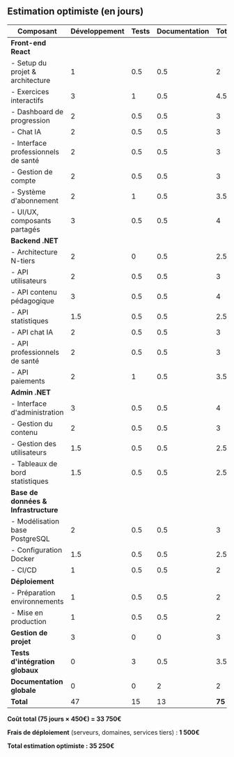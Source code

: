 ## Estimation optimiste (en jours)

| Composant | Développement | Tests | Documentation | Total |
|-----------|---------------|-------|---------------|-------|
| **Front-end React** |  |  |  |  |
| - Setup du projet & architecture | 1 | 0.5 | 0.5 | 2 |
| - Exercices interactifs | 3 | 1 | 0.5 | 4.5 |
| - Dashboard de progression | 2 | 0.5 | 0.5 | 3 |
| - Chat IA | 2 | 0.5 | 0.5 | 3 |
| - Interface professionnels de santé | 2 | 0.5 | 0.5 | 3 |
| - Gestion de compte | 2 | 0.5 | 0.5 | 3 |
| - Système d'abonnement | 2 | 1 | 0.5 | 3.5 |
| - UI/UX, composants partagés | 3 | 0.5 | 0.5 | 4 |
| **Backend .NET** |  |  |  |  |
| - Architecture N-tiers | 2 | 0 | 0.5 | 2.5 |
| - API utilisateurs | 2 | 0.5 | 0.5 | 3 |
| - API contenu pédagogique | 3 | 0.5 | 0.5 | 4 |
| - API statistiques | 1.5 | 0.5 | 0.5 | 2.5 |
| - API chat IA | 2 | 0.5 | 0.5 | 3 |
| - API professionnels de santé | 2 | 0.5 | 0.5 | 3 |
| - API paiements | 2 | 1 | 0.5 | 3.5 |
| **Admin .NET** |  |  |  |  |
| - Interface d'administration | 3 | 0.5 | 0.5 | 4 |
| - Gestion du contenu | 2 | 0.5 | 0.5 | 3 |
| - Gestion des utilisateurs | 1.5 | 0.5 | 0.5 | 2.5 |
| - Tableaux de bord statistiques | 1.5 | 0.5 | 0.5 | 2.5 |
| **Base de données & Infrastructure** |  |  |  |  |
| - Modélisation base PostgreSQL | 2 | 0.5 | 0.5 | 3 |
| - Configuration Docker | 1.5 | 0.5 | 0.5 | 2.5 |
| - CI/CD | 1 | 0.5 | 0.5 | 2 |
| **Déploiement** |  |  |  |  |
| - Préparation environnements | 1 | 0.5 | 0.5 | 2 |
| - Mise en production | 1 | 0.5 | 0.5 | 2 |
| **Gestion de projet** | 3 | 0 | 0 | 3 |
| **Tests d'intégration globaux** | 0 | 3 | 0.5 | 3.5 |
| **Documentation globale** | 0 | 0 | 2 | 2 |
| **Total** | 47 | 15 | 13 | **75** |

**Coût total (75 jours × 450€) = 33 750€**

**Frais de déploiement** (serveurs, domaines, services tiers) : **1 500€**

**Total estimation optimiste : 35 250€**